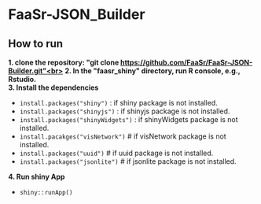 # FaaSr-JSON_Builder

## How to run
**1. clone the repository: "git clone https://github.com/FaaSr/FaaSr-JSON-Builder.git"<br>**
**2. In the "faasr_shiny" directory, run R console, e.g., Rstudio.<br>**
**3. Install the dependencies<br>**
 * `install.packages("shiny")`     : if shiny package is not installed.<br>
 * `install.packages("shinyjs")`     : if shinyjs package is not installed.<br>
 * `install.packages("shinyWidgets")`     : if shinyWidgets package is not installed.<br>
 * `install.pacakges("visNetwork")` # if visNetwork package is not installed.<br>
 * `install.packages("uuid")`  # if uuid package is not installed.<br>
 * `install.packages("jsonlite")`  # if jsonlite package is not installed.<br>
 
**4. Run shiny App<br>**
 * `shiny::runApp()`
